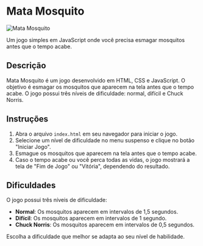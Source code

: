 # Mata Mosquito

![Mata Mosquito](image.png)

Um jogo simples em JavaScript onde você precisa esmagar mosquitos antes que o tempo acabe.

## Descrição

Mata Mosquito é um jogo desenvolvido em HTML, CSS e JavaScript. O objetivo é esmagar os mosquitos que aparecem na tela antes que o tempo acabe. O jogo possui três níveis de dificuldade: normal, difícil e Chuck Norris.

## Instruções

1. Abra o arquivo `index.html` em seu navegador para iniciar o jogo.
2. Selecione um nível de dificuldade no menu suspenso e clique no botão "Iniciar Jogo".
3. Esmague os mosquitos que aparecem na tela antes que o tempo acabe.
4. Caso o tempo acabe ou você perca todas as vidas, o jogo mostrará a tela de "Fim de Jogo" ou "Vitória", dependendo do resultado.

## Dificuldades

O jogo possui três níveis de dificuldade:

- **Normal**: Os mosquitos aparecem em intervalos de 1,5 segundos.
- **Difícil**: Os mosquitos aparecem em intervalos de 1 segundo.
- **Chuck Norris**: Os mosquitos aparecem em intervalos de 0,5 segundos.

Escolha a dificuldade que melhor se adapta ao seu nível de habilidade.

